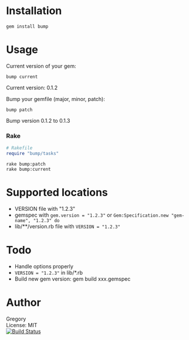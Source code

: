 # Installation

    gem install bump

# Usage

Current version of your gem:

    bump current

Current version: 0.1.2

Bump your gemfile (major, minor, patch):

    bump patch

Bump version 0.1.2 to 0.1.3

### Rake

```Ruby
# Rakefile
require "bump/tasks"
```

    rake bump:patch
    rake bump:current

# Supported locations
 - VERSION file with "1.2.3"
 - gemspec with `gem.version = "1.2.3"` or `Gem:Specification.new "gem-name", "1.2.3" do`
 - lib/**/version.rb file with `VERSION = "1.2.3"`

# Todo

 - Handle options properly
 - `VERSION = "1.2.3"` in lib/*.rb
 - Build new gem version: gem build xxx.gemspec

# Author
Gregory<br/>
License: MIT<br/>
[![Build Status](https://travis-ci.org/gregorym/bump.png)](https://travis-ci.org/gregorym/bump)


